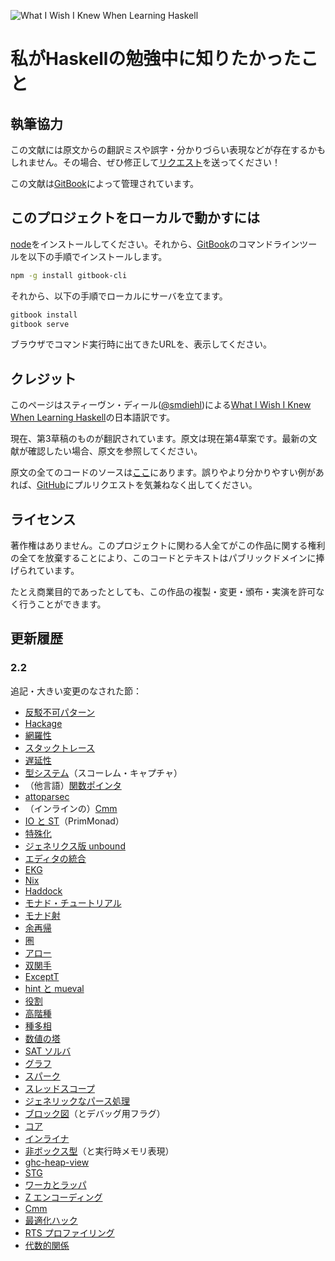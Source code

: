 ![What I Wish I Knew When Learning Haskell](https://raw.githubusercontent.com/sdiehl/wiwinwlh/master/img/title.png)

# 私がHaskellの勉強中に知りたかったこと

## 執筆協力

この文献には原文からの翻訳ミスや誤字・分かりづらい表現などが存在するかもしれません。その場合、ぜひ修正して[リクエスト](https://github.com/Kinokkory/wiwinwlh-jp/pulls)を送ってください！

この文献は[GitBook](https://www.gitbook.com/)によって管理されています。

## このプロジェクトをローカルで動かすには

[node](https://nodejs.org/en/)をインストールしてください。それから、[GitBook](https://www.gitbook.com/)のコマンドラインツールを以下の手順でインストールします。

```bash
npm -g install gitbook-cli
```

それから、以下の手順でローカルにサーバを立てます。

```bash
gitbook install
gitbook serve
```

ブラウザでコマンド実行時に出てきたURLを、表示してください。

## クレジット

このページはスティーヴン・ディール([@smdiehl](https://twitter.com/smdiehl))による[What I Wish I Knew When Learning Haskell](http://dev.stephendiehl.com/hask/)の日本語訳です。

現在、第3草稿のものが翻訳されています。原文は現在第4草案です。最新の文献が確認したい場合、原文を参照してください。

原文の全てのコードのソースは[ここ](https://github.com/sdiehl/wiwinwlh/tree/master/src)にあります。誤りやより分かりやすい例があれば、[GitHub](https://github.com/sdiehl/wiwinwlh)にプルリクエストを気兼ねなく出してください。

## ライセンス

著作権はありません。このプロジェクトに関わる人全てがこの作品に関する権利の全てを放棄することにより、このコードとテキストはパブリックドメインに捧げられています。

たとえ商業目的であったとしても、この作品の複製・変更・頒布・実演を許可なく行うことができます。

## 更新履歴

### 2.2

追記・大きい変更のなされた節：

* [反駁不可パターン](遅延性#irrefutable-patterns)
* [Hackage](基本#hackage)
* [網羅性](基本#exhaustiveness)
* [スタックトレース](基本#stacktraces)
* [遅延性](遅延性)
* [型システム](量化#type-systems)（スコーレム・キャプチャ）
* （他言語）[関数ポインタ](FFI#function-pointers)
* [attoparsec](パース処理#attoparsec)
* （インラインの）[Cmm](GHC#cmm)
* [IO と ST](GHC#io-st)（PrimMonad）
* [特殊化](GHC#specialization)
* [ジェネリクス版 unbound](言語#unbound-generics)
* [エディタの統合](基本#editor-integration)
* [EKG](プロファイリング#ekg)
* [Nix](基本#nix)
* [Haddock](基本#haddock)
* [モナド・チュートリアル](モナド#monad-tutorials)
* [モナド射](モナド変換子#monad-morphisms)
* [余再帰](Prelude#corecursion)
* [圏](Applicative#category)
* [アロー](Applicative#arrows)
* [双関手](Applicative#bifunctors)
* [ExceptT](エラー処理#exceptt)
* [hint と mueval](インタプリタ#hint-and-mueval)
* [役割](型族#roles)
* [高階種](昇格#higher-kinds)
* [種多相](昇格#kind-polymorphism)
* [数値の塔](数学#numeric-tower)
* [SAT ソルバ](数学#sat-solvers)
* [グラフ](データ構造#graphs)
* [スパーク](並行性#sparks)
* [スレッドスコープ](並行性#threadscope)
* [ジェネリックなパース処理](パース処理#generic-parsing)
* [ブロック図](GHC#block-diagram)（とデバッグ用フラグ）
* [コア](GHC#core)
* [インライナ](GHC#inliner)
* [非ボックス型](GHC#unboxed-types)（と実行時メモリ表現）
* [ghc-heap-view](GHC#ghc-heap-view)
* [STG](GHC#stg)
* [ワーカとラッパ](GHC#worker-wrapper)
* [Z エンコーディング](GHC#z-encoding)
* [Cmm](GHC#cmm)
* [最適化ハック](GHC#optimization-hacks)
* [RTS プロファイリング](プロファイリング#rts-profiling)
* [代数的関係](圏#algebraic-relations)
